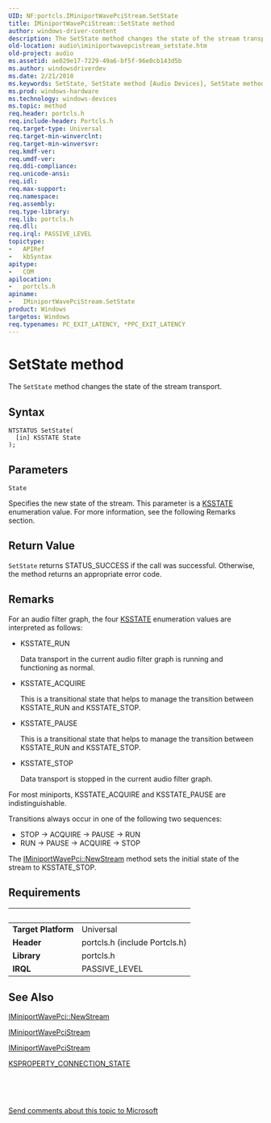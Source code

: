 ```yaml
---
UID: NF:portcls.IMiniportWavePciStream.SetState
title: IMiniportWavePciStream::SetState method
author: windows-driver-content
description: The SetState method changes the state of the stream transport.
old-location: audio\iminiportwavepcistream_setstate.htm
old-project: audio
ms.assetid: ae029e17-7229-49a6-bf5f-96e0cb143d5b
ms.author: windowsdriverdev
ms.date: 2/21/2018
ms.keywords: SetState, SetState method [Audio Devices], SetState method [Audio Devices], IMiniportWavePciStream interface, IMiniportWavePciStream::SetState, IMiniportWavePciStream interface [Audio Devices], SetState method, audmp-routines_71487eb9-23d5-4428-92c0-fc75e58d0da5.xml, portcls/IMiniportWavePciStream::SetState, audio.iminiportwavepcistream_setstate, IMiniportWavePciStream
ms.prod: windows-hardware
ms.technology: windows-devices
ms.topic: method
req.header: portcls.h
req.include-header: Portcls.h
req.target-type: Universal
req.target-min-winverclnt: 
req.target-min-winversvr: 
req.kmdf-ver: 
req.umdf-ver: 
req.ddi-compliance: 
req.unicode-ansi: 
req.idl: 
req.max-support: 
req.namespace: 
req.assembly: 
req.type-library: 
req.lib: portcls.h
req.dll: 
req.irql: PASSIVE_LEVEL
topictype:
-	APIRef
-	kbSyntax
apitype:
-	COM
apilocation:
-	portcls.h
apiname:
-	IMiniportWavePciStream.SetState
product: Windows
targetos: Windows
req.typenames: PC_EXIT_LATENCY, *PPC_EXIT_LATENCY
---
```



# SetState method
The <code>SetState</code> method changes the state of the stream transport.

## Syntax

````
NTSTATUS SetState(
  [in] KSSTATE State
);
````

## Parameters

`State`

Specifies the new state of the stream. This parameter is a <a href="..\ks\ne-ks-pksstate.md">KSSTATE</a> enumeration value. For more information, see the following Remarks section.


## Return Value

<code>SetState</code> returns STATUS_SUCCESS if the call was successful. Otherwise, the method returns an appropriate error code.

## Remarks

For an audio filter graph, the four <a href="..\ks\ne-ks-pksstate.md">KSSTATE</a> enumeration values are interpreted as follows:

<ul>
<li>
KSSTATE_RUN 

Data transport in the current audio filter graph is running and functioning as normal.

</li>
<li>
KSSTATE_ACQUIRE 

This is a transitional state that helps to manage the transition between KSSTATE_RUN and KSSTATE_STOP.

</li>
<li>
KSSTATE_PAUSE 

This is a transitional state that helps to manage the transition between KSSTATE_RUN and KSSTATE_STOP. 

</li>
<li>
KSSTATE_STOP 

Data transport is stopped in the current audio filter graph.

</li>
</ul>
For most miniports, KSSTATE_ACQUIRE and KSSTATE_PAUSE are indistinguishable.

Transitions always occur in one of the following two sequences:

<ul>
<li>
STOP -&gt; ACQUIRE -&gt; PAUSE -&gt; RUN

</li>
<li>
RUN -&gt; PAUSE -&gt; ACQUIRE -&gt; STOP

</li>
</ul>
The <a href="https://msdn.microsoft.com/library/windows/hardware/ff536735">IMiniportWavePci::NewStream</a> method sets the initial state of the stream to KSSTATE_STOP.

## Requirements
| &nbsp; | &nbsp; |
| ---- |:---- |
| **Target Platform** | Universal |
| **Header** | portcls.h (include Portcls.h) |
| **Library** | portcls.h |
| **IRQL** | PASSIVE_LEVEL |

## See Also

<a href="https://msdn.microsoft.com/library/windows/hardware/ff536735">IMiniportWavePci::NewStream</a>



<a href="..\portcls\nn-portcls-iminiportwavepcistream.md">IMiniportWavePciStream</a>



<a href="..\portcls\nn-portcls-iminiportwavepcistream.md">IMiniportWavePciStream</a>



<a href="https://msdn.microsoft.com/library/windows/hardware/ff565110">KSPROPERTY_CONNECTION_STATE</a>



 

 

<a href="mailto:wsddocfb@microsoft.com?subject=Documentation%20feedback [audio\audio]:%20IMiniportWavePciStream::SetState method%20 RELEASE:%20(2/21/2018)&amp;body=%0A%0APRIVACY STATEMENT%0A%0AWe use your feedback to improve the documentation. We don't use your email address for any other purpose, and we'll remove your email address from our system after the issue that you're reporting is fixed. While we're working to fix this issue, we might send you an email message to ask for more info. Later, we might also send you an email message to let you know that we've addressed your feedback.%0A%0AFor more info about Microsoft's privacy policy, see http://privacy.microsoft.com/en-us/default.aspx." title="Send comments about this topic to Microsoft">Send comments about this topic to Microsoft</a>